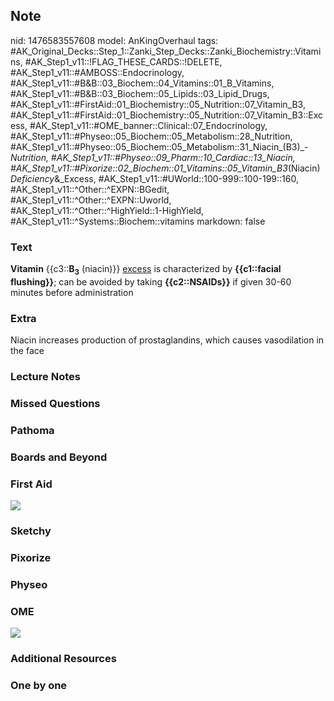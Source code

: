 ## Note
nid: 1476583557608
model: AnKingOverhaul
tags: #AK_Original_Decks::Step_1::Zanki_Step_Decks::Zanki_Biochemistry::Vitamins, #AK_Step1_v11::!FLAG_THESE_CARDS::!DELETE, #AK_Step1_v11::#AMBOSS::Endocrinology, #AK_Step1_v11::#B&B::03_Biochem::04_Vitamins::01_B_Vitamins, #AK_Step1_v11::#B&B::03_Biochem::05_Lipids::03_Lipid_Drugs, #AK_Step1_v11::#FirstAid::01_Biochemistry::05_Nutrition::07_Vitamin_B3, #AK_Step1_v11::#FirstAid::01_Biochemistry::05_Nutrition::07_Vitamin_B3::Excess, #AK_Step1_v11::#OME_banner::Clinical::07_Endocrinology, #AK_Step1_v11::#Physeo::05_Biochem::05_Metabolism::28_Nutrition, #AK_Step1_v11::#Physeo::05_Biochem::05_Metabolism::31_Niacin_(B3)_-_Nutrition, #AK_Step1_v11::#Physeo::09_Pharm::10_Cardiac::13_Niacin, #AK_Step1_v11::#Pixorize::02_Biochem::01_Vitamins::05_Vitamin_B3_(Niacin)_Deficiency_&_Excess, #AK_Step1_v11::#UWorld::100-999::100-199::160, #AK_Step1_v11::^Other::^EXPN::BGedit, #AK_Step1_v11::^Other::^EXPN::Uworld, #AK_Step1_v11::^Other::^HighYield::1-HighYield, #AK_Step1_v11::^Systems::Biochem::vitamins
markdown: false

### Text
<div>
  <div>
    <div>
      <div>
        <b>Vitamin</b> {{c3::<b>B<sub>3</sub></b> (niacin)}}
        <u>excess</u> is characterized by <b>{{c1::facial
        flushing}}</b>; can be avoided by taking
        <b>{{c2::NSAIDs}}</b> if given 30-60 minutes before
        administration
      </div>
    </div>
  </div>
</div>

### Extra
Niacin increases production of prostaglandins, which causes vasodilation in the face

### Lecture Notes


### Missed Questions


### Pathoma


### Boards and Beyond


### First Aid
<img src="tmpO8XFoH.png">

### Sketchy


### Pixorize


### Physeo


### OME
<div class="ome-widget">
  <a href=
  "https://onlinemeded.org/spa/endocrinology?ref=anki"><img src=
  "_OME_AnkiFlashcards_Topic_2.png"></a>
</div>

### Additional Resources


### One by one

